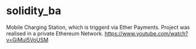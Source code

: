 # solidity_ba
Mobile Charging Station, which is triggerd via Ether Payments. Project was realised in a private Ethereum Network. 
https://www.youtube.com/watch?v=GiMuI5VoUSM
